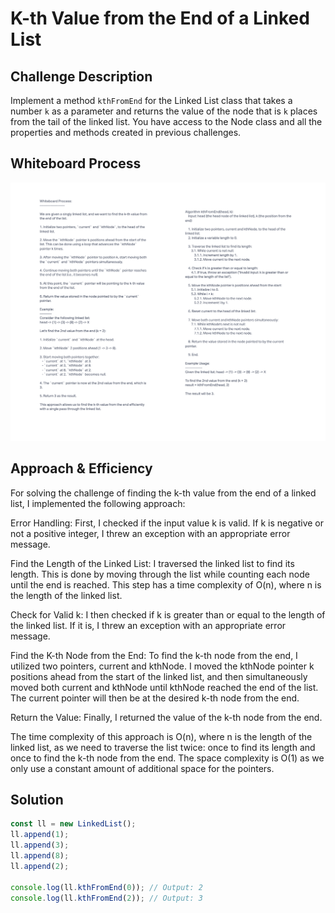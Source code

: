 # K-th Value from the End of a Linked List

## Challenge Description

Implement a method `kthFromEnd` for the Linked List class that takes a number `k` as a parameter and returns the value of the node that is `k` places from the tail of the linked list. You have access to the Node class and all the properties and methods created in previous challenges.

## Whiteboard Process

![Code Challenge 7](codechallenge7.png)

## Approach & Efficiency

For solving the challenge of finding the k-th value from the end of a linked list, I implemented the following approach:

Error Handling: First, I checked if the input value k is valid. If k is negative or not a positive integer, I threw an exception with an appropriate error message.

Find the Length of the Linked List: I traversed the linked list to find its length. This is done by moving through the list while counting each node until the end is reached. This step has a time complexity of O(n), where n is the length of the linked list.

Check for Valid k: I then checked if k is greater than or equal to the length of the linked list. If it is, I threw an exception with an appropriate error message.

Find the K-th Node from the End: To find the k-th node from the end, I utilized two pointers, current and kthNode. I moved the kthNode pointer k positions ahead from the start of the linked list, and then simultaneously moved both current and kthNode until kthNode reached the end of the list. The current pointer will then be at the desired k-th node from the end.

Return the Value: Finally, I returned the value of the k-th node from the end.

The time complexity of this approach is O(n), where n is the length of the linked list, as we need to traverse the list twice: once to find its length and once to find the k-th node from the end. The space complexity is O(1) as we only use a constant amount of additional space for the pointers.

## Solution

```javascript
const ll = new LinkedList();
ll.append(1);
ll.append(3);
ll.append(8);
ll.append(2);

console.log(ll.kthFromEnd(0)); // Output: 2
console.log(ll.kthFromEnd(2)); // Output: 3
```
